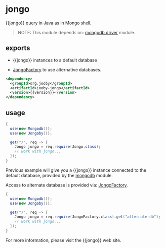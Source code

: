 # jongo

{{jongo}} query in Java as in Mongo shell.

> NOTE: This module depends on: [mongodb driver]({{gh}}/jooby-mongodb) module.

## exports

* {{jongo}} instances to a default database

* [JongoFactory]({{defdocs}}/mongodb/JongoFactory.html) to use alternative databases.

```xml
<dependency>
  <groupId>org.jooby</groupId>
  <artifactId>jooby-jongo</artifactId>
  <version>{{version}}</version>
</dependency>
```

## usage

```java
{
  use(new Mongodb());
  use(new Jongoby());

  get("/", req -> {
    Jongo jongo = req.require(Jongo.class);
    // work with jongo...
  });
}
```

Previous example will give you a {{jongo}} instance connected to the default database, provided by the [mongodb]({{gh}}/jooby-mongodb)  module.

Access to alternate database is provided via: [JongoFactory]({{defdocs}}/mongodb/JongoFactory.html).

```java
{
  use(new Mongodb());
  use(new Jongoby());

  get("/", req -> {
    Jongo jongo = req.require(JongoFactory.class).get("alternate-db");
    // work with jongo...
  });
}
```

For more information, please visit the {{jongo}} web site.
